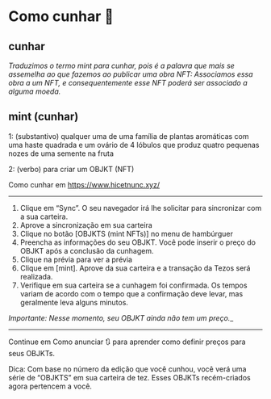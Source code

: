 # Como cunhar 🌿

## cunhar
_Traduzimos o termo mint para cunhar, pois é a palavra que mais se assemelha ao que fazemos ao publicar uma obra NFT: Associamos essa obra a um NFT, e consequentemente esse NFT poderá ser associado a alguma moeda._

## mint (cunhar)
1: (substantivo) qualquer uma de uma família de plantas aromáticas com uma haste quadrada e um ovário de 4 lóbulos que produz quatro pequenas nozes de uma semente na fruta

2: (verbo) para criar um OBJKT (NFT)

Como cunhar em https://www.hicetnunc.xyz/


***


1. Clique em “Sync”. O seu navegador irá lhe solicitar para sincronizar com a sua carteira.
2. Aprove a sincronização em sua carteira
3. Clique no botão [OBJKTS (mint NFTs)] no menu de hambúrguer
4. Preencha as informações do seu OBJKT. Você pode inserir o preço do OBJKT após a conclusão da cunhagem.
5. Clique na prévia para ver a prévia
6. Clique em [mint]. Aprove da sua carteira e a transação da Tezos será realizada.
7. Verifique em sua carteira se a cunhagem foi confirmada. Os tempos variam de acordo com o tempo que a confirmação deve levar, mas geralmente leva alguns minutos.

_Importante: Nesse momento, seu OBJKT ainda não tem um preço.__


***


Continue em Como anunciar 🔃 para aprender como definir preços para seus OBJKTs.

Dica: Com base no número da edição que você cunhou, você verá uma série de “OBJKTS” em sua carteira de tez. Esses OBJKTs recém-criados agora pertencem a você.